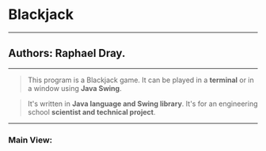 # Blackjack
---
## Authors: Raphael Dray.
---
> This program is a Blackjack game.
> It can be played in a **terminal** or in a window using **Java Swing**.


> It's written in __Java language and Swing library__.
> It's for an engineering school **scientist and technical project**.

---
### Main View: 
